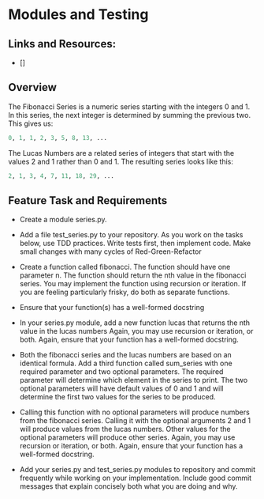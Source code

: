 # Modules and Testing

## Links and Resources:

- []

## Overview

The Fibonacci Series is a numeric series starting with the integers 0 and 1. In this series, the next integer is determined by summing the previous two. This gives us:

```python
0, 1, 1, 2, 3, 5, 8, 13, ...
```

The Lucas Numbers are a related series of integers that start with the values 2 and 1 rather than 0 and 1. The resulting series looks like this:

```python
2, 1, 3, 4, 7, 11, 18, 29, ...
```

## Feature Task and Requirements

- Create a module series.py.
- Add a file test_series.py to your repository. As you work on the tasks below, use TDD practices. Write tests first, then implement code. Make small changes with many cycles of Red-Green-Refactor

- Create a function called fibonacci. The function should have one parameter n. The function should return the nth value in the fibonacci series. You may implement the function using recursion or iteration. If you are feeling particularly frisky, do both as separate functions.

- Ensure that your function(s) has a well-formed docstring

- In your series.py module, add a new function lucas that returns the nth value in the lucas numbers Again, you may use recursion or iteration, or both. Again, ensure that your function has a well-formed docstring.

- Both the fibonacci series and the lucas numbers are based on an identical formula. Add a third function called sum_series with one required parameter and two optional parameters. The required parameter will determine which element in the series to print. The two optional parameters will have default values of 0 and 1 and will determine the first two values for the series to be produced.

- Calling this function with no optional parameters will produce numbers from the fibonacci series. Calling it with the optional arguments 2 and 1 will produce values from the lucas numbers. Other values for the optional parameters will produce other series. Again, you may use recursion or iteration, or both. Again, ensure that your function has a well-formed docstring.

- Add your series.py and test_series.py modules to repository and commit frequently while working on your implementation. Include good commit messages that explain concisely both what you are doing and why.
